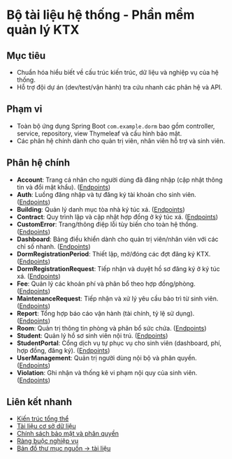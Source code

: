 # Bộ tài liệu hệ thống - Phần mềm quản lý KTX

## Mục tiêu
- Chuẩn hóa hiểu biết về cấu trúc kiến trúc, dữ liệu và nghiệp vụ của hệ thống.
- Hỗ trợ đội dự án (dev/test/vận hành) tra cứu nhanh các phân hệ và API.

## Phạm vi
- Toàn bộ ứng dụng Spring Boot `com.example.dorm` bao gồm controller, service, repository, view Thymeleaf và cấu hình bảo mật.
- Các phân hệ chính dành cho quản trị viên, nhân viên hỗ trợ và sinh viên.

## Phân hệ chính
- **Account**: Trang cá nhân cho người dùng đã đăng nhập (cập nhật thông tin và đổi mật khẩu). ([Endpoints](APIs/Account/Endpoints.md))
- **Auth**: Luồng đăng nhập và tự đăng ký tài khoản cho sinh viên. ([Endpoints](APIs/Auth/Endpoints.md))
- **Building**: Quản lý danh mục tòa nhà ký túc xá. ([Endpoints](APIs/Building/Endpoints.md))
- **Contract**: Quy trình lập và cập nhật hợp đồng ở ký túc xá. ([Endpoints](APIs/Contract/Endpoints.md))
- **CustomError**: Trang/thông điệp lỗi tùy biến cho toàn hệ thống. ([Endpoints](APIs/CustomError/Endpoints.md))
- **Dashboard**: Bảng điều khiển dành cho quản trị viên/nhân viên với các chỉ số nhanh. ([Endpoints](APIs/Dashboard/Endpoints.md))
- **DormRegistrationPeriod**: Thiết lập, mở/đóng các đợt đăng ký KTX. ([Endpoints](APIs/DormRegistrationPeriod/Endpoints.md))
- **DormRegistrationRequest**: Tiếp nhận và duyệt hồ sơ đăng ký ở ký túc xá. ([Endpoints](APIs/DormRegistrationRequest/Endpoints.md))
- **Fee**: Quản lý các khoản phí và phân bổ theo hợp đồng/phòng. ([Endpoints](APIs/Fee/Endpoints.md))
- **MaintenanceRequest**: Tiếp nhận và xử lý yêu cầu bảo trì từ sinh viên. ([Endpoints](APIs/MaintenanceRequest/Endpoints.md))
- **Report**: Tổng hợp báo cáo vận hành (tài chính, tỷ lệ sử dụng). ([Endpoints](APIs/Report/Endpoints.md))
- **Room**: Quản trị thông tin phòng và phân bổ sức chứa. ([Endpoints](APIs/Room/Endpoints.md))
- **Student**: Quản lý hồ sơ sinh viên nội trú. ([Endpoints](APIs/Student/Endpoints.md))
- **StudentPortal**: Cổng dịch vụ tự phục vụ cho sinh viên (dashboard, phí, hợp đồng, đăng ký). ([Endpoints](APIs/StudentPortal/Endpoints.md))
- **UserManagement**: Quản trị người dùng nội bộ và phân quyền. ([Endpoints](APIs/UserManagement/Endpoints.md))
- **Violation**: Ghi nhận và thống kê vi phạm nội quy của sinh viên. ([Endpoints](APIs/Violation/Endpoints.md))

## Liên kết nhanh
- [Kiến trúc tổng thể](Architecture.md)
- [Tài liệu cơ sở dữ liệu](Database.md)
- [Chính sách bảo mật và phân quyền](Security.md)
- [Ràng buộc nghiệp vụ](BusinessRules.md)
- [Bản đồ thư mục nguồn → tài liệu](Appendix/FolderMap.md)
